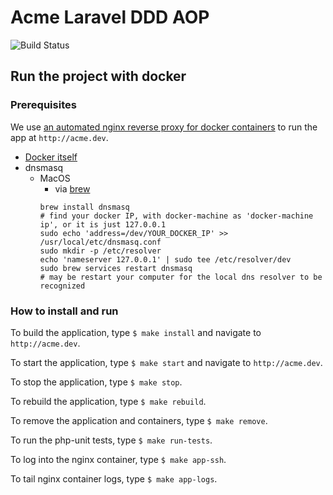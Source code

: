 # Acme Laravel DDD AOP 

![Build Status](https://travis-ci.org/acmee/laravel-ddd-aop-acme.svg?branch=master)

## Run the project with docker

### Prerequisites
We use [an automated nginx reverse proxy for docker containers](https://hub.docker.com/r/jwilder/nginx-proxy/) to run the app at `http://acme.dev`.

* [Docker itself](https://www.docker.com)
* dnsmasq
    * MacOS
        * via [brew](https://brew.sh/) 
        ``` 
        brew install dnsmasq
        # find your docker IP, with docker-machine as 'docker-machine ip', or it is just 127.0.0.1
        sudo echo 'address=/dev/YOUR_DOCKER_IP' >> /usr/local/etc/dnsmasq.conf
        sudo mkdir -p /etc/resolver
        echo 'nameserver 127.0.0.1' | sudo tee /etc/resolver/dev
        sudo brew services restart dnsmasq
        # may be restart your computer for the local dns resolver to be recognized
        ```

### How to install and run

To build the application, type ```$ make install``` and navigate to ```http://acme.dev```.

To start the application, type ```$ make start``` and navigate to ```http://acme.dev```.

To stop the application, type ```$ make stop```.

To rebuild the application, type ```$ make rebuild```.

To remove the application and containers, type ```$ make remove```.

To run the php-unit tests, type ```$ make run-tests```.

To log into the nginx container, type ```$ make app-ssh```.

To tail nginx container logs, type ```$ make app-logs```.

